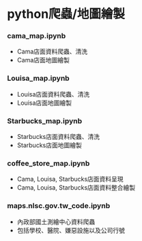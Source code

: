 # python爬蟲/地圖繪製

### cama_map.ipynb
* Cama店面資料爬蟲、清洗
* Cama店面地圖繪製

### Louisa_map.ipynb
* Louisa店面資料爬蟲、清洗
* Louisa店面地圖繪製

### Starbucks_map.ipynb
* Starbucks店面資料爬蟲、清洗
* Starbucks店面地圖繪製

### coffee_store_map.ipynb
* Cama, Louisa, Starbucks店面資料呈現
* Cama, Louisa, Starbucks店面資料整合繪製

### maps.nlsc.gov.tw_code.ipynb
* 內政部國土測繪中心資料爬蟲
* 包括學校、醫院、嫌惡設施以及公司行號
